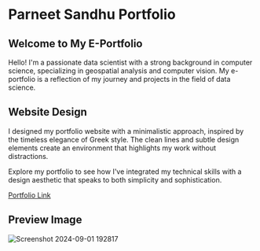 # Parneet Sandhu Portfolio
## Welcome to My E-Portfolio
Hello! I'm a passionate data scientist with a strong background in computer science, specializing in geospatial analysis and computer vision. My e-portfolio is a reflection of my journey and projects in the field of data science.

## Website Design
I designed my portfolio website with a minimalistic approach, inspired by the timeless elegance of Greek style. The clean lines and subtle design elements create an environment that highlights my work without distractions.

Explore my portfolio to see how I've integrated my technical skills with a design aesthetic that speaks to both simplicity and sophistication.

[Portfolio Link](https://parneet-sandhu.github.io/ParneetSandhu/)
## Preview Image
![Screenshot 2024-09-01 192817](https://github.com/user-attachments/assets/af6b8f07-5ec7-4ab8-80cd-db873d4cc412)
